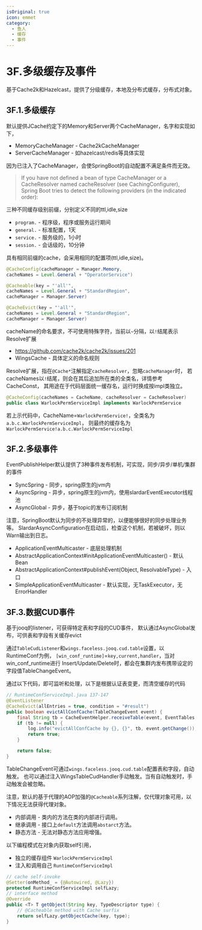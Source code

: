 ```yaml
---
isOriginal: true
icon: emmet
category:
  - 鱼人
  - 缓存
  - 事件
---
```


# 3F.多级缓存及事件

基于Cache2k和Hazelcast，提供了分级缓存，本地及分布式缓存，分布式对象。

## 3F.1.多级缓存

默认提供JCache约定下的Memory和Server两个CacheManager，名字和实现如下，

* MemoryCacheManager - Cache2kCacheManager
* ServerCacheManager - 如hazelcast/redis等具体实现

因为已注入了CacheManager，会使SpringBoot的自动配置不满足条件而无效。

> If you have not defined a bean of type CacheManager or
> a CacheResolver named cacheResolver (see CachingConfigurer),
> Spring Boot tries to detect the following providers (in the indicated order):

三种不同缓存级别前缀，分别定义不同的ttl,idle,size

* `program.` - 程序级，程序或服务运行期间
* `general.` - 标准配置，1天
* `service.` - 服务级的，1小时
* `session.` - 会话级的，10分钟

具有相同前缀的cache，会采用相同的配置项(ttl,idle,size)。

```java
@CacheConfig(cacheManager = Manager.Memory, 
cacheNames = Level.General + "OperatorService")

@Cacheable(key = "'all'", 
cacheNames = Level.General + "StandardRegion", 
cacheManager = Manager.Server)

@CacheEvict(key = "'all'", 
cacheNames = Level.General + "StandardRegion", 
cacheManager = Manager.Server)
```

cacheName的命名要求，不可使用特殊字符，当前以`~`分隔，以`!`结尾表示Resolve扩展

* <https://github.com/cache2k/cache2k/issues/201>
* WingsCache - 具体定义的命名规则

Resolve扩展，指在`@Cache*`注解指定`cacheResolver`，忽略`cacheManager`时，
若cacheNames以`!`结尾，则会在其后追加所在类的全类名，详情参考 CacheConst，
其用途在于代码层面统一缓存名，运行时换成按impl类独立。

```java
@CacheConfig(cacheNames = CacheName, cacheResolver = CacheResolver)
public class WarlockPermServiceImpl implements WarlockPermService 
```

若上示代码中，CacheName=`WarlockPermService!`，全类名为`a.b.c.WarlockPermServiceImpl`，
则最终的缓存名为`WarlockPermService!a.b.c.WarlockPermServiceImpl`

## 3F.2.多级事件

EventPublishHelper默认提供了3种事件发布机制，可实现，同步/异步/单机/集群的事件

* SyncSpring - 同步，spring原生的jvm内
* AsyncSpring - 异步，spring原生的jvm内，使用slardarEventExecutor线程池
* AsyncGlobal - 异步，基于topic的发布订阅机制

注意，SpringBoot默认为同步的不处理异常的，以便能够很好的同步处理业务等。
SlardarAsyncConfiguration在启动后，检查这个机制，若被破坏，则以Warn输出到日志。

* ApplicationEventMulticaster - 底层处理机制
* AbstractApplicationContext#initApplicationEventMulticaster() - 默认Bean
* AbstractApplicationContext#publishEvent(Object, ResolvableType) - 入口
* SimpleApplicationEventMulticaster - 默认实现，无TaskExecutor，无ErrorHandler

## 3F.3.数据CUD事件

基于jooq的listener，可获得特定表和字段的CUD事件，
默认通过AsyncGlobal发布，可供表和字段有关缓存evict

通过`TableCudListener`和`wings.faceless.jooq.cud.table`设置，以RuntimeConf为例，
`[win_conf_runtime]`=`key,current,handler`，当对win_conf_runtime进行
Insert/Update/Delete时，都会在集群内发布携带设定的字段值TableChangeEvent。

通过以下代码，即可监听和处理，以下是根据认证表变更，而清空缓存的代码

```java
// RuntimeConfServiceImpl.java 137-147
@EventListener
@CacheEvict(allEntries = true, condition = "#result")
public boolean evictAllConfCache(TableChangeEvent event) {
    final String tb = CacheEventHelper.receiveTable(event, EventTables, DELETE | UPDATE);
    if (tb != null) {
        log.info("evictAllConfCache by {}, {}", tb, event.getChange());
        return true;
    }

    return false;
}
```

TableChangeEvent可通过`wings.faceless.jooq.cud.table`配置表和字段，自动触发。
也可以通过注入WingsTableCudHandler手动触发。当有自动触发时，手动触发会被忽略。

注意，默认的基于代理的AOP加强的`@Cacheable`系列注解，仅代理对象可用，以下情况无法获得代理对象。

* 内部调用 - 类内的方法在类的内部进行调用。
* 继承调用 - 接口上`default`方法调用`abstarct`方法。
* 静态方法 - 无法对静态方法应用增强。

以下编程模式在对象内获取self引用，

* 独立的缓存组件 `WarlockPermServiceImpl`
* 注入和调用自己 `RuntimeConfServiceImpl`

```java
// cache self-invoke
@Setter(onMethod_ = {@Autowired, @Lazy})
protected RuntimeConfServiceImpl selfLazy;
// interface method
@Override
public <T> T getObject(String key, TypeDescriptor type) {
    // @Cacheable method with Cache surfix
    return selfLazy.getObjectCache(key, type);
}
```
